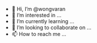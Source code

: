 - 👋 Hi, I’m @wongvaran
- 👀 I’m interested in ...
- 🌱 I’m currently learning ...
- 💞️ I’m looking to collaborate on ...
- 📫 How to reach me ...

<!---
wongvaran/wongvaran is a ✨ special ✨ repository because its `README.md` (this file) appears on your GitHub profile.
You can click the Preview link to take a look at your changes.
--->
